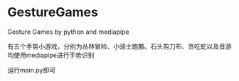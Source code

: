# GestureGames
Gesture Games by python and mediapipe

有五个手势小游戏，分别为丛林冒险、小骑士跑酷、石头剪刀布、贪吃蛇以及音游
均使用mediapipe进行手势识别

运行main.py即可
